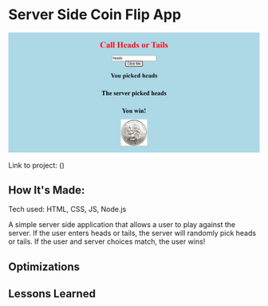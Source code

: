 # Server Side Coin Flip App

![Thumbnail](css/assets/thumbnail.png)

Link to project: ()


## How It's Made:
Tech used: HTML, CSS, JS, Node.js

A simple server side application that allows a user to play against the server. If the user enters heads or tails, the server will randomly pick heads or tails. If the user and server choices match, the user wins!

## Optimizations



## Lessons Learned

